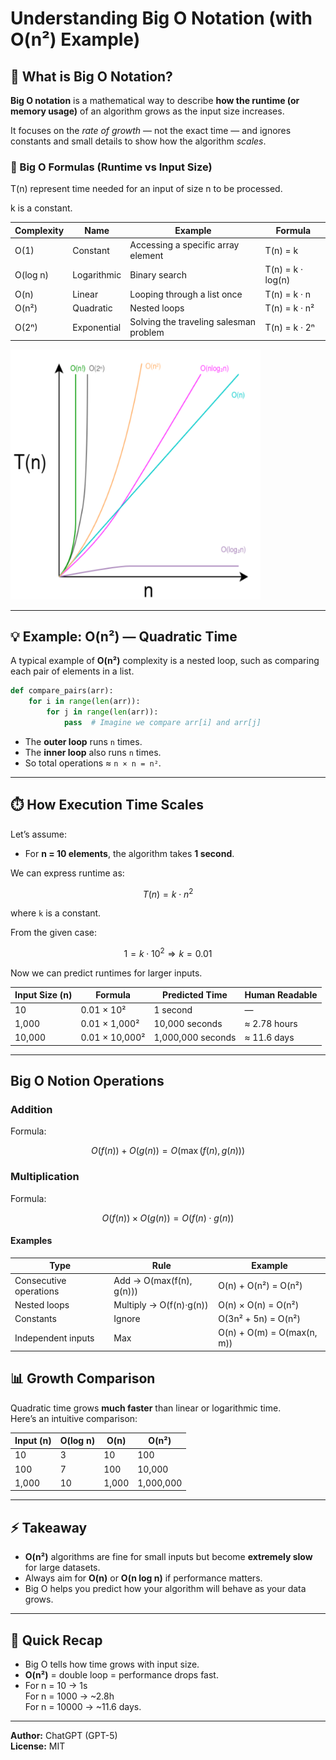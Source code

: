 # Understanding Big O Notation (with O(n²) Example)

## 📘 What is Big O Notation?

**Big O notation** is a mathematical way to describe **how the runtime (or memory usage)** of an algorithm grows as the input size increases.  

It focuses on the *rate of growth* — not the exact time — and ignores constants and small details to show how the algorithm *scales*.

### 📘 Big O Formulas (Runtime vs Input Size)
T(n) represent time needed for an input of size n to be processed.

k is a constant.

| Complexity | Name | Example | Formula |
|-------------|------|----------|----------|
| O(1) | Constant | Accessing a specific array element | T(n) = k |
| O(log n) | Logarithmic | Binary search | T(n) = k · log(n) |
| O(n) | Linear | Looping through a list once | T(n) = k · n |
| O(n²) | Quadratic | Nested loops | T(n) = k · n² |
| O(2ⁿ) | Exponential | Solving the traveling salesman problem | T(n) = k · 2ⁿ |

<img src="images/tn.png" alt="Big O Chart" height="400" width="400">

---

## 💡 Example: O(n²) — Quadratic Time

A typical example of **O(n²)** complexity is a nested loop, such as comparing each pair of elements in a list.

```python
def compare_pairs(arr):
    for i in range(len(arr)):
        for j in range(len(arr)):
            pass  # Imagine we compare arr[i] and arr[j]
```

- The **outer loop** runs `n` times.  
- The **inner loop** also runs `n` times.  
- So total operations ≈ `n × n = n²`.

---

## ⏱️ How Execution Time Scales

Let’s assume:
- For **n = 10 elements**, the algorithm takes **1 second**.

We can express runtime as:
```math
T(n) = k \cdot n^2
```
where `k` is a constant.

From the given case:
```math
1 = k \cdot 10^2 \Rightarrow k = 0.01
```
Now we can predict runtimes for larger inputs.

| Input Size (n) | Formula | Predicted Time | Human Readable |
|-----------------|----------|----------------|----------------|
| 10 | 0.01 × 10² | 1 second | — |
| 1,000 | 0.01 × 1,000² | 10,000 seconds | ≈ 2.78 hours |
| 10,000 | 0.01 × 10,000² | 1,000,000 seconds | ≈ 11.6 days |

---

## Big O Notion Operations

### Addition
Formula: 
```math
O(f(n)) + O(g(n)) = O(\max(f(n), g(n)))
```

### Multiplication
Formula: 
```math
O(f(n)) \times O(g(n)) = O(f(n) \cdot g(n))
```

#### Examples

| Type | Rule | Example |
|------|------|---------|
| Consecutive operations | Add → O(max(f(n), g(n))) | O(n) + O(n²) = O(n²) |
| Nested loops | Multiply → O(f(n)·g(n)) | O(n) × O(n) = O(n²) |
| Constants | Ignore | O(3n² + 5n) = O(n²) |
| Independent inputs | Max | O(n) + O(m) = O(max(n, m)) |


## 📊 Growth Comparison

Quadratic time grows **much faster** than linear or logarithmic time.  
Here’s an intuitive comparison:

| Input (n) | O(log n) | O(n) | O(n²) |
|------------|-----------|------|-------|
| 10 | 3 | 10 | 100 |
| 100 | 7 | 100 | 10,000 |
| 1,000 | 10 | 1,000 | 1,000,000 |

---

## ⚡ Takeaway

- **O(n²)** algorithms are fine for small inputs but become **extremely slow** for large datasets.  
- Always aim for **O(n)** or **O(n log n)** if performance matters.  
- Big O helps you predict how your algorithm will behave as your data grows.

---

## 🧠 Quick Recap

- Big O tells how time grows with input size.
- **O(n²)** = double loop = performance drops fast.
- For n = 10 → 1s  
  For n = 1000 → ~2.8h  
  For n = 10000 → ~11.6 days.

---

**Author:** ChatGPT (GPT-5)  
**License:** MIT  
